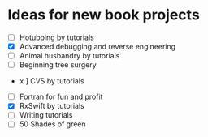 # Ideas for new book projects

- [ ] Hotubbing by tutorials
- [x] Advanced debugging and reverse engineering
- [ ] Animal husbandry by tutorials
- [ ] Beginning tree surgery
- x ] CVS by tutorials
- [ ] Fortran for fun and profit
- [x] RxSwift by tutorials
- [ ] Writing tutorials
- [ ] 50 Shades of green
